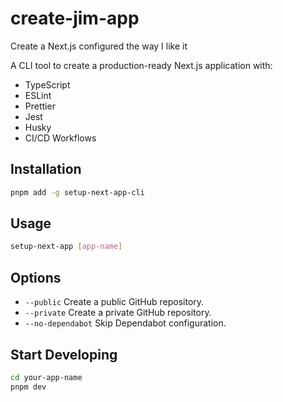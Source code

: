 # create-jim-app

Create a Next.js configured the way I like it

A CLI tool to create a production-ready Next.js application with:

- TypeScript
- ESLint
- Prettier
- Jest
- Husky
- CI/CD Workflows

## Installation

```bash
pnpm add -g setup-next-app-cli
```

## Usage

```bash
setup-next-app [app-name]
```

## Options

- `--public` Create a public GitHub repository.
- `--private` Create a private GitHub repository.
- `--no-dependabot` Skip Dependabot configuration.

## Start Developing

```bash
cd your-app-name
pnpm dev
```
